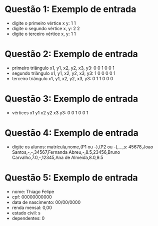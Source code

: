 # Questão 1: Exemplo de entrada
- digite o primeiro vértice x y: 1 1
- digite o segundo vértice x, y: 2 2
- digite o terceiro vértice x, y: 1 1

# Questão 2: Exemplo de entrada
- primeiro triângulo x1, y1, x2, y2, x3, y3: 0 0 1 0 0 1
- segundo triângulo x1, y1, x2, y2, x3, y3: 1 0 0 0 0 1
- terceiro triângulo x1, y1, x2, y2, x3, y3: 0 1 1 0 0 0

# Questão 3: Exemplo de entrada
- vértices x1 y1 x2 y2 x3 y3: 0 0 1 0 0 1

# Questão 4: Exemplo de entrada
- digite os alunos: matrícula,nome,(P1 ou -),(P2 ou -),...,s: 45678,Joao Santos,-,-,34567,Fernanda Abreu,-,8.5,23456,Bruno Carvalho,7.0,-,12345,Ana de Almeida,8.0,9.5

# Questão 5: Exemplo de entrada
- nome: Thiago Felipe
- cpf: 00000000000
- data de nascimento: 00/00/0000
- renda mensal: 0,00
- estado civil: s
- dependentes: 0
